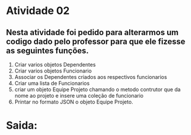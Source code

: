 # Atividade 02
## Nesta atividade foi pedido para alterarmos um codigo dado pelo professor para que ele fizesse as seguintes funções.
1. Criar varios objetos Dependentes
2. Criar varios objetos Funcionario
3. Associar os Dependentes criados aos respectivos funcionarios 
4. Criar uma lista de Funcionarios
5. criar um objeto Equipe Projeto chamando o metodo contrutor que da nome ao projeto e insere uma coleção de funcionario 
6. Printar no formato JSON o objeto Equipe Projeto.
# Saida:
